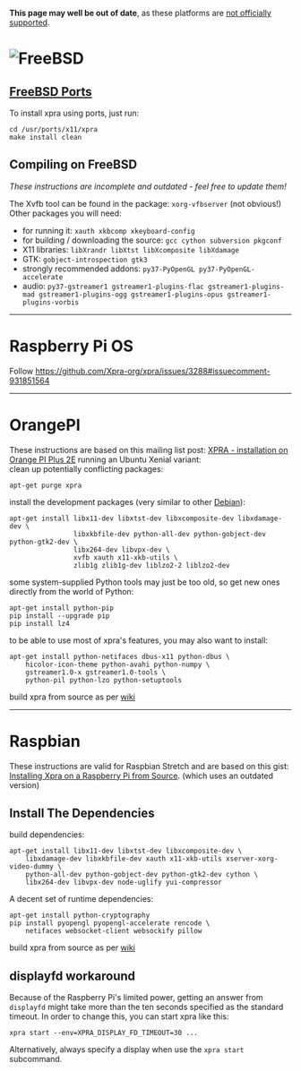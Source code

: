**This page may well be out of date**, as these platforms are [not officially supported](https://github.com/Xpra-org/xpra/wiki/Platforms).


# ![FreeBSD](../images/icons/freebsd.png)

## [FreeBSD Ports](https://www.freebsd.org/ports/)
To install xpra using ports, just run:
```shell
cd /usr/ports/x11/xpra
make install clean
```

## Compiling on FreeBSD
_These instructions are incomplete and outdated - feel free to update them!_

The Xvfb tool can be found in the package: `xorg-vfbserver` (not obvious!)
Other packages you will need:
* for running it: `xauth xkbcomp xkeyboard-config`
* for building / downloading the source: `gcc cython subversion pkgconf`
* X11 libraries: `libXrandr libXtst libXcomposite libXdamage`
* GTK: `gobject-introspection gtk3`
* strongly recommended addons: `py37-PyOpenGL py37-PyOpenGL-accelerate`
* audio: `py37-gstreamer1 gstreamer1-plugins-flac gstreamer1-plugins-mad gstreamer1-plugins-ogg gstreamer1-plugins-opus gstreamer1-plugins-vorbis`


***

# Raspberry Pi OS

Follow https://github.com/Xpra-org/xpra/issues/3288#issuecomment-931851564


***

# OrangePI
These instructions are based on this mailing list post:
 [XPRA - installation on Orange PI Plus 2E](http://lists.devloop.org.uk/pipermail/shifter-users/2017-August/001999.html) running an Ubuntu Xenial variant:\
clean up potentially conflicting packages:
```shell
apt-get purge xpra
```
install the development packages (very similar to other [Debian](./Debian.md)):
```shell
apt-get install libx11-dev libxtst-dev libxcomposite-dev libxdamage-dev \
                libxkbfile-dev python-all-dev python-gobject-dev python-gtk2-dev \
                libx264-dev libvpx-dev \
                xvfb xauth x11-xkb-utils \
                zlib1g zlib1g-dev liblzo2-2 liblzo2-dev
```
some system-supplied Python tools may just be too old, so get new ones directly from the world of Python:
```shell
apt-get install python-pip
pip install --upgrade pip
pip install lz4
```
to be able to use most of xpra's features, you may also want to install:
```shell
apt-get install python-netifaces dbus-x11 python-dbus \
    hicolor-icon-theme python-avahi python-numpy \
    gstreamer1.0-x gstreamer1.0-tools \
    python-pil python-lzo python-setuptools
```
build xpra from source as per [wiki](./README.md)

***

# Raspbian

These instructions are valid for Raspbian Stretch and are based on this gist: [Installing Xpra on a Raspberry Pi from Source](https://gist.github.com/xaviermerino/5bb83e0b471e67beaea6d5eeb80daf8c). (which uses an outdated version)

## Install The Dependencies
build dependencies:
```shell
apt-get install libx11-dev libxtst-dev libxcomposite-dev \
    libxdamage-dev libxkbfile-dev xauth x11-xkb-utils xserver-xorg-video-dummy \
    python-all-dev python-gobject-dev python-gtk2-dev cython \
    libx264-dev libvpx-dev node-uglify yui-compressor
```
A decent set of runtime dependencies:
```shell
apt-get install python-cryptography
pip install pyopengl pyopengl-accelerate rencode \
    netifaces websocket-client websockify pillow
```
build xpra from source as per [wiki](../Build/README.md)


## displayfd workaround
Because of the Raspberry Pi's limited power, getting an answer from `displayfd` might take more than the ten seconds specified as the standard timeout. In order to change this, you can start xpra like this:
```shell
xpra start --env=XPRA_DISPLAY_FD_TIMEOUT=30 ...
```

Alternatively, always specify a display when use the `xpra start` subcommand.
